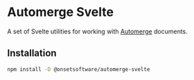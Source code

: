 # Automerge Svelte

A set of Svelte utilities for working with [Automerge](https://automerge.org/) documents.

## Installation

```bash
npm install -D @onsetsoftware/automerge-svelte
```
